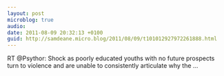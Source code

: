 ```yaml
---
layout: post
microblog: true
audio: 
date: 2011-08-09 20:32:13 +0100
guid: http://samdeane.micro.blog/2011/08/09/t101012927972261888.html
---
```

RT @Psythor: Shock as poorly educated youths with no future prospects turn to violence and are unable to consistently articulate why the ...
